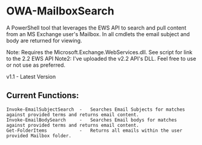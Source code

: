 # OWA-MailboxSearch
A PowerShell tool that leverages the EWS API to search and pull content from an MS Exchange user's Mailbox. In all cmdlets the email subject and body are returned for viewing.

Note: Requires the Microsoft.Exchange.WebServices.dll. See script for link to the 2.2 EWS API
Note2: I've uploaded the v2.2 API's DLL. Feel free to use or not use as preferred.

v1.1 - Latest Version


## Current Functions:
    Invoke-EmailSubjectSearch  -   Searches Email Subjects for matches against provided terms and returns email content.
    Invoke-EmailBodySearch     -   Searches Email bodys for matches against provided terms and returns email content.
    Get-FolderItems            -   Returns all emails within the user provided Mailbox folder.
    
    



